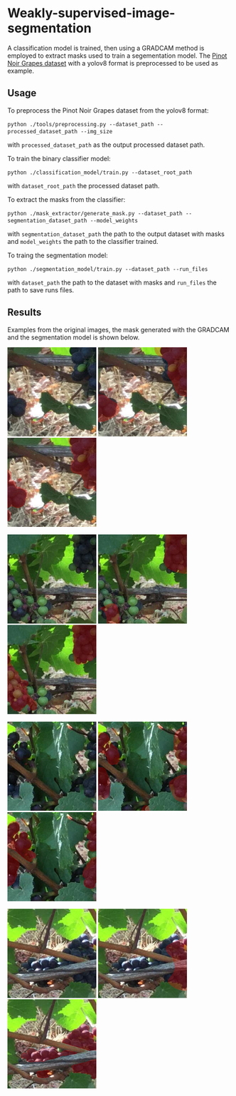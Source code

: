 # Weakly-supervised-image-segmentation
A classification model is trained, then using a GRADCAM method is employed to extract masks used to train a segementation model. 
The [Pinot Noir Grapes dataset](https://www.kaggle.com/datasets/nicolaasregnier/pinotnoirgrapes) with a yolov8 format is preprocessed to be used as example.
## Usage
To preprocess the Pinot Noir Grapes dataset from the yolov8 format:

```
python ./tools/preprocessing.py --dataset_path --processed_dataset_path --img_size
```
with ```processed_dataset_path``` as the output processed dataset path.

To train the binary classifier model:

```
python ./classification_model/train.py --dataset_root_path
```
with ```dataset_root_path``` the processed dataset path.

To extract the masks from the classifier: 

```
python ./mask_extractor/generate_mask.py --dataset_path --segmentation_dataset_path --model_weights
```
with ```segmentation_dataset_path``` the path to the output dataset with masks and ```model_weights``` the path to the classifier trained. 

To traing the segmentation model:

```
python ./segmentation_model/train.py --dataset_path --run_files
```
with ```dataset_path``` the path to the dataset with masks and ```run_files``` the path to save runs files.

## Results

Examples from the original images, the mask generated with the GRADCAM and the segmentation model is shown below.

 <img src="./imgs/001_img.png" alt="isolated" width="200"/>  <img src="./imgs/001_CAM.png" alt="isolated" width="200"/>  <img src="./imgs/001_segmentation.png" alt="isolated" width="200"/> 

 <img src="./imgs/002_img.png" alt="isolated" width="200"/>  <img src="./imgs/002_CAM.png" alt="isolated" width="200"/>  <img src="./imgs/002_segmentation.png" alt="isolated" width="200"/> 

 <img src="./imgs/003_img.png" alt="isolated" width="200"/>  <img src="./imgs/003_CAM.png" alt="isolated" width="200"/>  <img src="./imgs/003_segmentation.png" alt="isolated" width="200"/> 

 <img src="./imgs/004_img.png" alt="isolated" width="200"/>  <img src="./imgs/004_CAM.png" alt="isolated" width="200"/>  <img src="./imgs/004_segmentation.png" alt="isolated" width="200"/> 

